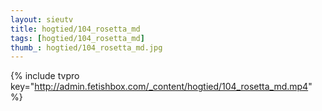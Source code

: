 ```yaml
--- 
layout: sieutv
title: hogtied/104_rosetta_md
tags: [hogtied/104_rosetta_md]
thumb_: hogtied/104_rosetta_md.jpg
---
```

{% include tvpro key="http://admin.fetishbox.com/_content/hogtied/104_rosetta_md.mp4" %} 
